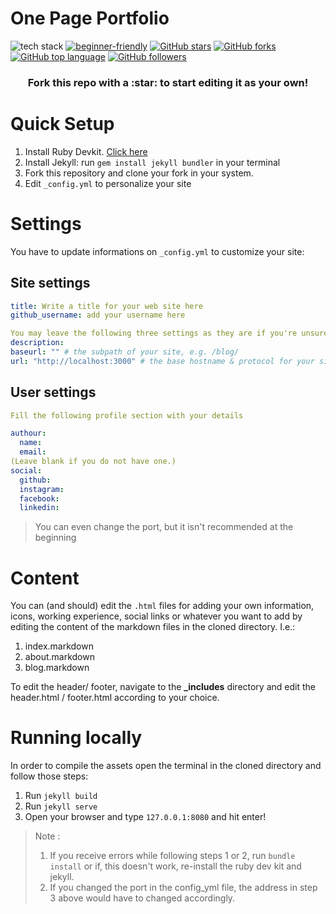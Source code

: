 # One Page Portfolio

![tech stack](http://img.shields.io/badge/Built_with-Ruby--Jekyll-red) [![beginner-friendly](https://img.shields.io/badge/beginner-friendly-tomato.svg?style=flat&logo=git)](https://github.com/dipan29/One-Page-Portfolio/issues) [![GitHub stars](https://img.shields.io/github/stars/dipan29/One-Page-Portfolio.svg?logo=github)](https://github.com/dipan29/One-Page-Portfolio/stargazers) [![GitHub forks](https://img.shields.io/github/forks/dipan29/One-Page-Portfolio.svg?logo=github&color=teal)](https://github.com/dipan29/One-Page-Portfolio/network) [![GitHub top language](https://img.shields.io/github/languages/top/dipan29/One-Page-Portfolio?color=yellow&logo=html)](https://github.com/dipan29/One-Page-Portfolio/) [![GitHub followers](https://img.shields.io/github/followers/dipan29.svg?label=Follow%20@dipanr29&style=social)](https://github.com/dipan29/)

<h3 align="center">Fork this repo with a :star: to start editing it as your own!</h3>

# Quick Setup

1. Install Ruby Devkit. [Click here](https://rubyinstaller.org/downloads/)
2. Install Jekyll: run `gem install jekyll bundler` in your terminal
3. Fork this repository and clone your fork in your system.
4. Edit `_config.yml` to personalize your site

# Settings

You have to update informations on `_config.yml` to customize your site:

## Site settings
```yml
title: Write a title for your web site here
github_username: add your username here

You may leave the following three settings as they are if you're unsure what to edit.
description: 
baseurl: "" # the subpath of your site, e.g. /blog/
url: "http://localhost:3000" # the base hostname & protocol for your site
```

## User settings
```yml
Fill the following profile section with your details

authour:
  name: 
  email: 
(Leave blank if you do not have one.)
social:
  github: 
  instagram: 
  facebook: 
  linkedin: 
```

> You can even change the port, but it isn't recommended at the beginning

# Content

You can (and should) edit the `.html` files for adding your own information, icons, working experience, social links or whatever you want to add by editing the content of the markdown files in the cloned directory. I.e.:

1. index.markdown
2. about.markdown
3. blog.markdown

To edit the header/ footer, navigate to the **_includes** directory and edit the header.html / footer.html according to your choice.

# Running locally

In order to compile the assets open the terminal in the cloned directory and follow those steps:

1. Run `jekyll build`
2. Run `jekyll serve`
3. Open your browser and type `127.0.0.1:8080` and hit enter!

> Note : 
> 1. If you receive errors while following steps 1 or 2, run `bundle install` or if, this doesn't work, re-install the ruby dev kit and jekyll.
> 2. If you changed the port in the config_yml file, the address in step 3 above would have to changed accordingly.
